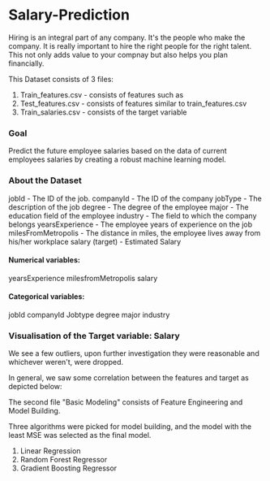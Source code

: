 # Salary-Prediction
Hiring is an integral part of any company. It's the people who make the company. It is really important to hire the right people for the right talent. This not only adds value to your compnay but also helps you plan financially. 

This Dataset consists of 3 files:
1. Train_features.csv - consists of features such as
2. Test_features.csv - consists of features similar to train_features.csv
3. Train_salaries.csv - consists of the target variable

<h3>Goal</h3>
Predict the future employee salaries based on the data of current employees salaries by creating a robust machine learning model.

<h3> About the Dataset</h3>
jobId - The ID of the job. 
companyId - The ID of the company 
jobType - The description of the job 
degree - The degree of the employee 
major - The education field of the employee 
industry - The field to which the company belongs 
yearsExperience - The employee years of experience on the job
milesFromMetropolis - The distance in miles, the employee lives away from his/her workplace 
salary (target) - Estimated Salary 

<h4> Numerical variables:</h4>
yearsExperience
milesfromMetropolis
salary

<h4>Categorical variables:</h4>
jobId
companyId
Jobtype
degree
major
industry

<h3> Visualisation of the Target variable: Salary</h3>


We see a few outliers, upon further investigation they were reasonable and whichever weren't, were dropped.


In general, we saw some correlation between the features and target as depicted below:

The second file "Basic Modeling" consists of Feature Engineering and Model Building.

Three algorithms were picked for model building, and the model with the least MSE was selected as the final model.
1. Linear Regression
2. Random Forest Regressor
3. Gradient Boosting Regressor






